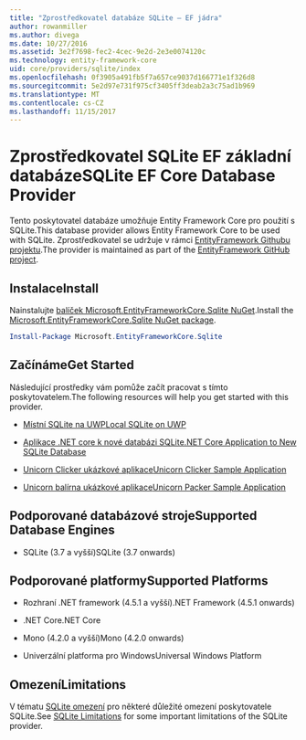 ```yaml
---
title: "Zprostředkovatel databáze SQLite – EF jádra"
author: rowanmiller
ms.author: divega
ms.date: 10/27/2016
ms.assetid: 3e2f7698-fec2-4cec-9e2d-2e3e0074120c
ms.technology: entity-framework-core
uid: core/providers/sqlite/index
ms.openlocfilehash: 0f3905a491fb5f7a657ce9037d166771e1f326d8
ms.sourcegitcommit: 5e2d97e731f975cf3405ff3deab2a3c75ad1b969
ms.translationtype: MT
ms.contentlocale: cs-CZ
ms.lasthandoff: 11/15/2017
---
```

# <a name="sqlite-ef-core-database-provider"></a><span data-ttu-id="eb977-102">Zprostředkovatel SQLite EF základní databáze</span><span class="sxs-lookup"><span data-stu-id="eb977-102">SQLite EF Core Database Provider</span></span>

<span data-ttu-id="eb977-103">Tento poskytovatel databáze umožňuje Entity Framework Core pro použití s SQLite.</span><span class="sxs-lookup"><span data-stu-id="eb977-103">This database provider allows Entity Framework Core to be used with SQLite.</span></span> <span data-ttu-id="eb977-104">Zprostředkovatel se udržuje v rámci [EntityFramework Githubu projektu](https://github.com/aspnet/EntityFramework).</span><span class="sxs-lookup"><span data-stu-id="eb977-104">The provider is maintained as part of the [EntityFramework GitHub project](https://github.com/aspnet/EntityFramework).</span></span>

## <a name="install"></a><span data-ttu-id="eb977-105">Instalace</span><span class="sxs-lookup"><span data-stu-id="eb977-105">Install</span></span>

<span data-ttu-id="eb977-106">Nainstalujte [balíček Microsoft.EntityFrameworkCore.Sqlite NuGet](https://www.nuget.org/packages/Microsoft.EntityFrameworkCore.Sqlite/).</span><span class="sxs-lookup"><span data-stu-id="eb977-106">Install the [Microsoft.EntityFrameworkCore.Sqlite NuGet package](https://www.nuget.org/packages/Microsoft.EntityFrameworkCore.Sqlite/).</span></span>

``` powershell
Install-Package Microsoft.EntityFrameworkCore.Sqlite
```

## <a name="get-started"></a><span data-ttu-id="eb977-107">Začínáme</span><span class="sxs-lookup"><span data-stu-id="eb977-107">Get Started</span></span>

<span data-ttu-id="eb977-108">Následující prostředky vám pomůže začít pracovat s tímto poskytovatelem.</span><span class="sxs-lookup"><span data-stu-id="eb977-108">The following resources will help you get started with this provider.</span></span>
* [<span data-ttu-id="eb977-109">Místní SQLite na UWP</span><span class="sxs-lookup"><span data-stu-id="eb977-109">Local SQLite on UWP</span></span>](../../get-started/uwp/getting-started.md)

* [<span data-ttu-id="eb977-110">Aplikace .NET core k nové databázi SQLite</span><span class="sxs-lookup"><span data-stu-id="eb977-110">.NET Core Application to New SQLite Database</span></span>](../../get-started/netcore/new-db-sqlite.md)

* [<span data-ttu-id="eb977-111">Unicorn Clicker ukázkové aplikace</span><span class="sxs-lookup"><span data-stu-id="eb977-111">Unicorn Clicker Sample Application</span></span>](https://github.com/rowanmiller/UnicornStore/tree/master/UnicornClicker/UWP)

* [<span data-ttu-id="eb977-112">Unicorn balírna ukázkové aplikace</span><span class="sxs-lookup"><span data-stu-id="eb977-112">Unicorn Packer Sample Application</span></span>](https://github.com/rowanmiller/UnicornStore/tree/master/UnicornPacker)

## <a name="supported-database-engines"></a><span data-ttu-id="eb977-113">Podporované databázové stroje</span><span class="sxs-lookup"><span data-stu-id="eb977-113">Supported Database Engines</span></span>

* <span data-ttu-id="eb977-114">SQLite (3.7 a vyšší)</span><span class="sxs-lookup"><span data-stu-id="eb977-114">SQLite (3.7 onwards)</span></span>

## <a name="supported-platforms"></a><span data-ttu-id="eb977-115">Podporované platformy</span><span class="sxs-lookup"><span data-stu-id="eb977-115">Supported Platforms</span></span>

* <span data-ttu-id="eb977-116">Rozhraní .NET framework (4.5.1 a vyšší)</span><span class="sxs-lookup"><span data-stu-id="eb977-116">.NET Framework (4.5.1 onwards)</span></span>

* <span data-ttu-id="eb977-117">.NET Core</span><span class="sxs-lookup"><span data-stu-id="eb977-117">.NET Core</span></span>

* <span data-ttu-id="eb977-118">Mono (4.2.0 a vyšší)</span><span class="sxs-lookup"><span data-stu-id="eb977-118">Mono (4.2.0 onwards)</span></span>

* <span data-ttu-id="eb977-119">Univerzální platforma pro Windows</span><span class="sxs-lookup"><span data-stu-id="eb977-119">Universal Windows Platform</span></span>

## <a name="limitations"></a><span data-ttu-id="eb977-120">Omezení</span><span class="sxs-lookup"><span data-stu-id="eb977-120">Limitations</span></span>

<span data-ttu-id="eb977-121">V tématu [SQLite omezení](limitations.md) pro některé důležité omezení poskytovatele SQLite.</span><span class="sxs-lookup"><span data-stu-id="eb977-121">See [SQLite Limitations](limitations.md) for some important limitations of the SQLite provider.</span></span>
